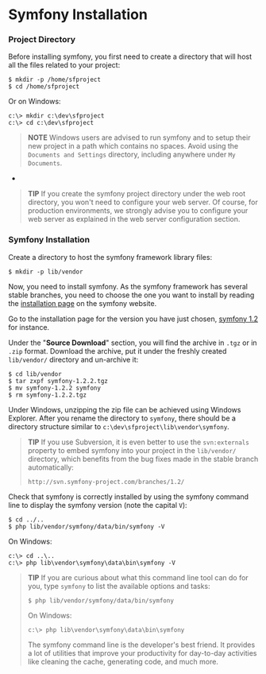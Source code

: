 Symfony Installation
====================

### Project Directory

Before installing symfony, you first need to create a directory that will host
all the files related to your project:

    $ mkdir -p /home/sfproject
    $ cd /home/sfproject

Or on Windows:

    c:\> mkdir c:\dev\sfproject
    c:\> cd c:\dev\sfproject

>**NOTE**
>Windows users are advised to run symfony and to setup their new
>project in a path which contains no spaces.
>Avoid using the `Documents and Settings` directory, including anywhere
>under `My Documents`.

-

>**TIP**
>If you create the symfony project directory under the web root
>directory, you won't need to configure your web server.  Of course, for
>production environments, we strongly advise you to configure your web
>server as explained in the web server configuration section.

### Symfony Installation

Create a directory to host the symfony framework library files:

    $ mkdir -p lib/vendor

Now, you need to install symfony. As the symfony framework has several stable
branches, you need to choose the one you want to install by reading the
[installation page](http://www.symfony-project.org/installation) on the
symfony website.

Go to the installation page for the version you have just chosen,
[symfony 1.2](http://www.symfony-project.org/installation/1_2) for instance.

Under the "**Source Download**" section, you will find the archive in 
`.tgz` or in `.zip` format. Download the archive, put it under
the freshly created `lib/vendor/` directory and un-archive it:

    $ cd lib/vendor
    $ tar zxpf symfony-1.2.2.tgz
    $ mv symfony-1.2.2 symfony
    $ rm symfony-1.2.2.tgz

Under Windows, unzipping the zip file can be achieved using Windows Explorer. After you
rename the directory to `symfony`, there should be a directory structure similar to
`c:\dev\sfproject\lib\vendor\symfony`.

>**TIP**
>If you use Subversion, it is even better to use the `svn:externals`
>property to embed symfony into your project in the `lib/vendor/`
>directory, which benefits from the bug fixes made in the stable branch
>automatically:
>
>     http://svn.symfony-project.com/branches/1.2/

Check that symfony is correctly installed by using the symfony command line to
display the symfony version (note the capital `V`):

    $ cd ../..
    $ php lib/vendor/symfony/data/bin/symfony -V

On Windows:

    c:\> cd ..\..
    c:\> php lib\vendor\symfony\data\bin\symfony -V

>**TIP**
>If you are curious about what this command line tool can do for you, type
>`symfony` to list the available options and tasks:
>
>     $ php lib/vendor/symfony/data/bin/symfony
>
>On Windows:
>
>     c:\> php lib\vendor\symfony\data\bin\symfony
>
>The symfony command line is the developer's best friend. It provides a lot of
>utilities that improve your productivity for day-to-day activities like
>cleaning the cache, generating code, and much more.
